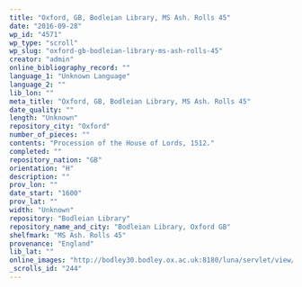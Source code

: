 ```yaml
---
title: "Oxford, GB, Bodleian Library, MS Ash. Rolls 45"
date: "2016-09-28"
wp_id: "4571"
wp_type: "scroll"
wp_slug: "oxford-gb-bodleian-library-ms-ash-rolls-45"
creator: "admin"
online_bibliography_record: ""
language_1: "Unknown Language"
language_2: ""
lib_lon: ""
meta_title: "Oxford, GB, Bodleian Library, MS Ash. Rolls 45"
date_quality: ""
length: "Unknown"
repository_city: "Oxford"
number_of_pieces: ""
contents: "Procession of the House of Lords, 1512."
completed: ""
repository_nation: "GB"
orientation: "H"
description: ""
prov_lon: ""
date_start: "1600"
prov_lat: ""
width: "Unknown"
repository: "Bodleian Library"
repository_name_and_city: "Bodleian Library, Oxford GB"
shelfmark: "MS Ash. Rolls 45"
provenance: "England"
lib_lat: ""
online_images: "http://bodley30.bodley.ox.ac.uk:8180/luna/servlet/view/search?q=Shelfmark=%22MS.%20Ash.%20Rolls%2045%22"
_scrolls_id: "244"
---
```



